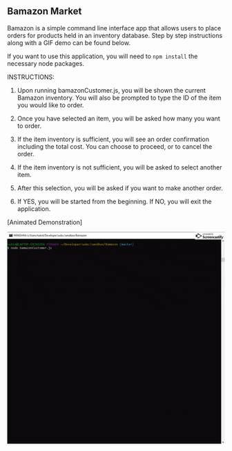 ## Bamazon Market

Bamazon is a simple command line interface app that allows users to place orders for products held in an inventory database. Step by step instructions along with a GIF demo can be found below.

If you want to use this application, you will need to `npm install` the necessary node packages.


INSTRUCTIONS:

1. Upon running bamazonCustomer.js, you will be shown the current Bamazon inventory. You will also be prompted to type the ID of the item you would like to order.

2. Once you have selected an item, you will be asked how many you want to order.

3. If the item inventory is sufficient, you will see an order confirmation including the total cost. You can choose to proceed, or to cancel the order.

4. If the item inventory is not sufficient, you will be asked to select another item.

5. After this selection, you will be asked if you want to make another order.

6. If YES, you will be started from the beginning. If NO, you will exit the application.


[Animated Demonstration]

<img src="/images/BamazonDemo.gif">